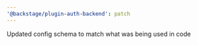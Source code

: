 ```yaml
---
'@backstage/plugin-auth-backend': patch
---
```


Updated config schema to match what was being used in code
